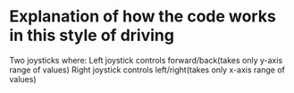 # Explanation of how the code works in this style of driving
Two joysticks where:
Left joystick controls forward/back(takes only y-axis range of values)
Right joystick controls left/right(takes only x-axis range of values)
